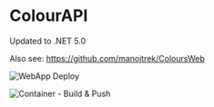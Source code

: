 # ColourAPI

Updated to .NET 5.0

Also see: <https://github.com/manojtrek/ColoursWeb>

![WebApp Deploy](https://github.com/manojtrek/ColoursAPI/workflows/WebApp%20Deploy/badge.svg?event=workflow_dispatch)

![Container - Build & Push](https://github.com/manojtrek/ColoursAPI/workflows/Container%20-%20Build%20&%20Push/badge.svg?event=workflow_dispatch)
